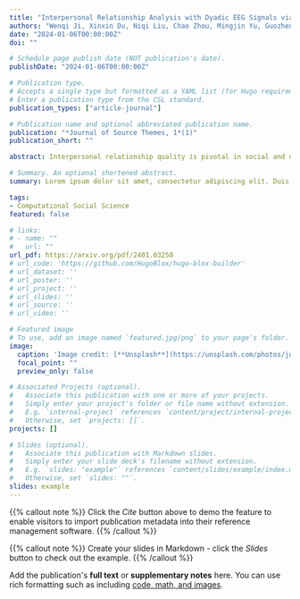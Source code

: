 ```yaml
---
title: "Interpersonal Relationship Analysis with Dyadic EEG Signals via Learning Spatial-Temporal Patterns"
authors: "Wenqi Ji, Xinxin Du, Niqi Liu, Chao Zhou, Mingjin Yu, Guozhen Zhao, and Yong-Jin Liu"
date: "2024-01-06T00:00:00Z"
doi: ""

# Schedule page publish date (NOT publication's date).
publishDate: "2024-01-06T00:00:00Z"

# Publication type.
# Accepts a single type but formatted as a YAML list (for Hugo requirements).
# Enter a publication type from the CSL standard.
publication_types: ["article-journal"]

# Publication name and optional abbreviated publication name.
publication: "*Journal of Source Themes, 1*(1)"
publication_short: ""

abstract: Interpersonal relationship quality is pivotal in social and occupational contexts. Existing analysis of interpersonal relationships mostly rely on subjective self-reports, whereas objective quantification remains challenging. In this paper, we propose a novel social relationship analysis framework using spatio-temporal patterns derived from dyadic EEG signals, which can be applied to quantitatively measure team cooperation in corporate team building, and evaluate interpersonal dynamics between therapists and patients in psychiatric therapy. First, we constructed a dyadic-EEG dataset from 72 pairs of participants with two relationships (stranger or friend) when watching emotional videos simultaneously. Then we proposed a deep neural network on dyadic-subject EEG signals, in which we combine the dynamic graph convolutional neural network for characterizing the interpersonal relationships among the EEG channels and 1-dimension convolution for extracting the information from the time sequence. To obtain the feature vectors from two EEG recordings that well represent the relationship of two subjects, we integrate deep canonical correlation analysis and triplet loss for training the network. Experimental results show that the social relationship type (stranger or friend) between two individuals can be effectively identified through their EEG data.

# Summary. An optional shortened abstract.
summary: Lorem ipsum dolor sit amet, consectetur adipiscing elit. Duis posuere tellus ac convallis placerat. Proin tincidunt magna sed ex sollicitudin condimentum.

tags:
- Computational Social Science
featured: false

# links:
# - name: ""
#   url: ""
url_pdf: https://arxiv.org/pdf/2401.03250
# url_code: 'https://github.com/HugoBlox/hugo-blox-builder'
# url_dataset: ''
# url_poster: ''
# url_project: ''
# url_slides: ''
# url_source: ''
# url_video: ''

# Featured image
# To use, add an image named `featured.jpg/png` to your page's folder. 
image:
  caption: 'Image credit: [**Unsplash**](https://unsplash.com/photos/jdD8gXaTZsc)'
  focal_point: ""
  preview_only: false

# Associated Projects (optional).
#   Associate this publication with one or more of your projects.
#   Simply enter your project's folder or file name without extension.
#   E.g. `internal-project` references `content/project/internal-project/index.md`.
#   Otherwise, set `projects: []`.
projects: []

# Slides (optional).
#   Associate this publication with Markdown slides.
#   Simply enter your slide deck's filename without extension.
#   E.g. `slides: "example"` references `content/slides/example/index.md`.
#   Otherwise, set `slides: ""`.
slides: example
---
```


{{% callout note %}}
Click the *Cite* button above to demo the feature to enable visitors to import publication metadata into their reference management software.
{{% /callout %}}

{{% callout note %}}
Create your slides in Markdown - click the *Slides* button to check out the example.
{{% /callout %}}

Add the publication's **full text** or **supplementary notes** here. You can use rich formatting such as including [code, math, and images](https://docs.hugoblox.com/content/writing-markdown-latex/).
